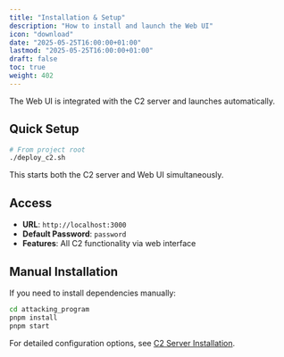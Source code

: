 ```yaml
---
title: "Installation & Setup"
description: "How to install and launch the Web UI"
icon: "download"
date: "2025-05-25T16:00:00+01:00"
lastmod: "2025-05-25T16:00:00+01:00"
draft: false
toc: true
weight: 402
---
```


The Web UI is integrated with the C2 server and launches automatically.

## Quick Setup

```bash
# From project root
./deploy_c2.sh
```

This starts both the C2 server and Web UI simultaneously.

## Access

- **URL**: `http://localhost:3000`
- **Default Password**: `password`
- **Features**: All C2 functionality via web interface

## Manual Installation

If you need to install dependencies manually:

```bash
cd attacking_program
pnpm install
pnpm start
```

For detailed configuration options, see [C2 Server Installation](../03-attacking-program/installation.md).
